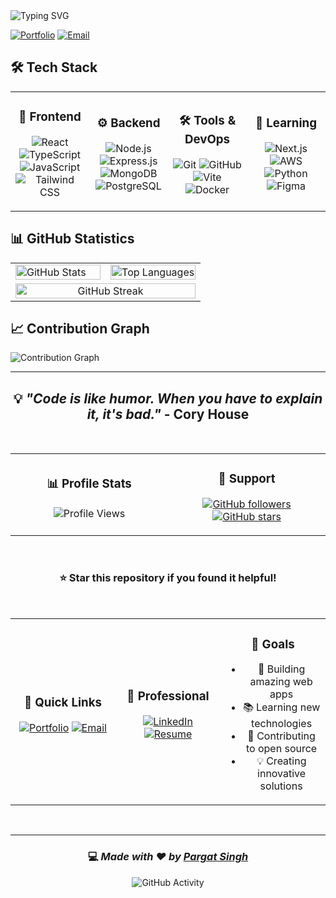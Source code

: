 <!-- Typing Animation -->
<img src="https://readme-typing-svg.herokuapp.com?font=Fira+Code&size=24&duration=3000&pause=1000&color=6366F1&center=true&vCenter=true&width=800&lines=Hi+there!+I'm+Pargat+Singh;Full+Stack+Developer;React+%26+TypeScript+Enthusiast" alt="Typing SVG" />

<!-- Contact Links -->
[![Portfolio](https://img.shields.io/badge/🌐_Portfolio-https://pargatfolio.com/-6366F1?style=for-the-badge&logo=react&logoColor=white&labelColor=1E1B4B)](https://pargatfolio.com/)
[![Email](https://img.shields.io/badge/📧_Email-c0956007@mylambton.ca-E11D48?style=for-the-badge&logo=gmail&logoColor=white&labelColor=881337)](mailto:c0956007@mylambton.ca)

## 🛠️ Tech Stack

<table>
<tr>
<td align="center" width="25%">

### 🎨 Frontend
![React](https://img.shields.io/badge/React-20232A?style=for-the-badge&logo=react&logoColor=61DAFB)
![TypeScript](https://img.shields.io/badge/TypeScript-007ACC?style=for-the-badge&logo=typescript&logoColor=white)
![JavaScript](https://img.shields.io/badge/JavaScript-F7DF1E?style=for-the-badge&logo=javascript&logoColor=black)
![Tailwind CSS](https://img.shields.io/badge/Tailwind_CSS-38B2AC?style=for-the-badge&logo=tailwind-css&logoColor=white)

</td>
<td align="center" width="25%">

### ⚙️ Backend
![Node.js](https://img.shields.io/badge/Node.js-43853D?style=for-the-badge&logo=node.js&logoColor=white)
![Express.js](https://img.shields.io/badge/Express.js-404D59?style=for-the-badge&logo=express&logoColor=white)
![MongoDB](https://img.shields.io/badge/MongoDB-4EA94B?style=for-the-badge&logo=mongodb&logoColor=white)
![PostgreSQL](https://img.shields.io/badge/PostgreSQL-316192?style=for-the-badge&logo=postgresql&logoColor=white)

</td>
<td align="center" width="25%">

### 🛠️ Tools & DevOps
![Git](https://img.shields.io/badge/Git-F05032?style=for-the-badge&logo=git&logoColor=white)
![GitHub](https://img.shields.io/badge/GitHub-100000?style=for-the-badge&logo=github&logoColor=white)
![Vite](https://img.shields.io/badge/Vite-646CFF?style=for-the-badge&logo=vite&logoColor=white)
![Docker](https://img.shields.io/badge/Docker-2496ED?style=for-the-badge&logo=docker&logoColor=white)

</td>
<td align="center" width="25%">

### 🎯 Learning
![Next.js](https://img.shields.io/badge/Next.js-000000?style=for-the-badge&logo=next.js&logoColor=white)
![AWS](https://img.shields.io/badge/AWS-232F3E?style=for-the-badge&logo=amazon-aws&logoColor=white)
![Python](https://img.shields.io/badge/Python-3776AB?style=for-the-badge&logo=python&logoColor=white)
![Figma](https://img.shields.io/badge/Figma-F24E1E?style=for-the-badge&logo=figma&logoColor=white)

</td>
</tr>
</table>

## 📊 GitHub Statistics

<table width="100%">
<tr>
<td width="50%">

<img src="https://github-readme-stats.vercel.app/api?username=pargat-apps&show_icons=true&theme=tokyonight&hide_border=true&count_private=true&include_all_commits=true&custom_title=🚀%20Activity&bg_color=0d1117&title_color=6366f1&text_color=ffffff&icon_color=6366f1&border_color=6366f1&hide_title=true" alt="GitHub Stats" width="100%" />

</td>
<td width="50%">

<img src="https://github-readme-stats.vercel.app/api/top-langs/?username=pargat-apps&layout=compact&theme=tokyonight&hide_border=true&custom_title=💻%20Languages&bg_color=0d1117&title_color=6366f1&text_color=ffffff&icon_color=6366f1&border_color=6366f1&hide_title=true" alt="Top Languages" width="100%" />

</td>
</tr>
<tr>
<td colspan="2" align="center">

<img src="https://github-readme-streak-stats.herokuapp.com/?user=pargat-apps&theme=tokyonight&hide_border=true&stroke=6366F1&ring=6366F1&fire=6366F1&currStreakLabel=6366F1&bg_color=0d1117&title_color=6366f1&text_color=ffffff&icon_color=6366f1&border_color=6366f1" alt="GitHub Streak" width="100%" />

</td>
</tr>
</table>

## 📈 Contribution Graph

<img src="https://github-readme-activity-graph.vercel.app/graph?username=pargat-apps&theme=tokyonight&hide_border=true&custom_title=📈%20Contribution%20Graph&bg_color=0d1117&color=6366f1&line=6366f1&point=6366f1&area=true&hide_title=true" alt="Contribution Graph" />

---

<div align="center">

## 💡 *"Code is like humor. When you have to explain it, it's bad."* - Cory House

<br>

<table>
<tr>
<td align="center" width="50%">

### 📊 Profile Stats
![Profile Views](https://komarev.com/ghpvc/?username=pargat-apps&color=6366F1&style=for-the-badge&label=👀%20Profile%20Views)

</td>
<td align="center" width="50%">

### 🌟 Support
[![GitHub followers](https://img.shields.io/github/followers/pargat-apps?label=Followers&style=for-the-badge&color=6366F1&logo=github)](https://github.com/pargat-apps)
[![GitHub stars](https://img.shields.io/github/stars/pargat-apps?label=Stars&style=for-the-badge&color=6366F1&logo=github)](https://github.com/pargat-apps)

</td>
</tr>
</table>

<br>

### ⭐ **Star this repository if you found it helpful!**

<br>

<table>
<tr>
<td align="center" width="33%">

### 🚀 Quick Links
[![Portfolio](https://img.shields.io/badge/🌐_Portfolio-6366F1?style=for-the-badge&logo=react&logoColor=white)](https://pargatfolio.com/)
[![Email](https://img.shields.io/badge/📧_Email-E11D48?style=for-the-badge&logo=gmail&logoColor=white)](mailto:c0956007@mylambton.ca)

</td>
<td align="center" width="33%">

### 💼 Professional
[![LinkedIn](https://img.shields.io/badge/💼_LinkedIn-0077B5?style=for-the-badge&logo=linkedin&logoColor=white)](https://linkedin.com/in/pargat-singh)
[![Resume](https://img.shields.io/badge/📄_Resume-6366F1?style=for-the-badge&logo=adobe&logoColor=white)](https://pargatfolio.com/)

</td>
<td align="center" width="33%">

### 🎯 Goals
- 🚀 Building amazing web apps
- 📚 Learning new technologies
- 🌟 Contributing to open source
- 💡 Creating innovative solutions

</td>
</tr>
</table>

<br>

---

### 💻 *Made with ❤️ by [Pargat Singh](https://pargatfolio.com/)*

<div align="center">

![GitHub Activity](https://github-readme-activity-graph.vercel.app/graph?username=pargat-apps&theme=tokyonight&hide_border=true&custom_title=📈%20Recent%20Activity&bg_color=0d1117&color=6366f1&line=6366f1&point=6366f1&area=true&hide_title=true)

</div>

</div>